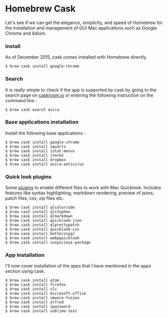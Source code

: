 # Homebrew Cask

Let's see if we can get the elegance, simplicity, and speed of Homebrew for the installation and management of GUI Mac applications such as Google Chrome and Adium.

### Install

As of December 2015, cask comes installed with Homebrew directly.

    $ brew cask install google-chrome

### Search

It is really simple to check if the app is supported by cask by going to the search page on [caskroom.io](http://caskroom.io/) or entering the following instruction on the command line :

    $ brew cask search avira

### Base applications installation

Install the following base applications :
```
$ brew cask install google-chrome
$ brew cask install xquartz
$ brew cask install istat-menus
$ brew cask install iterm2
$ brew cask install dropbox
$ brew cask install avira-antivirus
```

### Quick look plugins

Some [plugins](https://github.com/sindresorhus/quick-look-plugins) to enable different files to work with Mac Quicklook. Includes features like syntax highlighting, markdown rendering, preview of jsons, patch files, csv, zip files etc.

    $ brew cask install qlcolorcode
    $ brew cask install qlstephen
    $ brew cask install qlmarkdown
    $ brew cask install quicklook-json
    $ brew cask install qlprettypatch
    $ brew cask install quicklook-csv
    $ brew cask install betterzipql
    $ brew cask install webpquicklook
    $ brew cask install suspicious-package

### App Installation

I'll now cover installation of the apps that I have mentioned in the apps section using cask.

```
$ brew cask install atom
$ brew cask install firefox
$ brew cask install vlc
$ brew cask install microsoft-office
$ brew cask install vmware-fusion
$ brew cask install alfred
$ brew cask install 1password
$ brew cask install sublime-text
```
